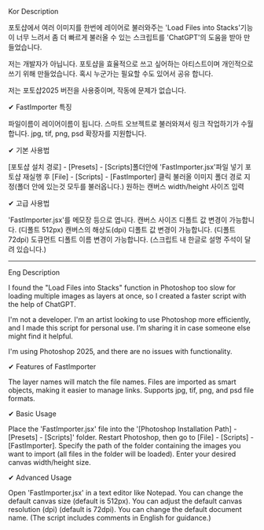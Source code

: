 Kor Description

포토샵에서 여러 이미지를 한번에 레이어로 불러와주는 'Load Files into Stacks'기능이 너무 느려서 좀 더 빠르게 불러올 수 있는 스크립트를 'ChatGPT'의 도움을 받아 만들었습니다.

저는 개발자가 아닙니다. 포토샵을 효율적으로 쓰고 싶어하는 아티스트이며 개인적으로 쓰기 위해 만들었습니다. 혹시 누군가는 필요할 수도 있어서 공유 합니다.

저는 포토샵2025 버전을 사용중이며, 작동에 문제가 없습니다.


✔ FastImporter 특징

파일이름이 레이어이름이 됩니다.
스마트 오브젝트로 불러와져서 링크 작업하기가 수월합니다.
jpg, tif, png, psd 확장자를 지원합니다.


✔ 기본 사용법

[포토샵 설치 경로] - [Presets] - [Scripts]폴더안에 'FastImporter.jsx'파일 넣기
포토샵 재실행 후 [File] - [Scripts] - [FastImporter] 클릭
불러올 이미지 폴더 경로 지정(폴더 안에 있는것 모두를 불러옵니다.)
원하는 캔버스 width/height 사이즈 입력


✔ 고급 사용법

'FastImporter.jsx'를 메모장 등으로 엽니다.
캔버스 사이즈 디폴트 값 변경이 가능합니다. (디폴트 512px)
캔버스의 해상도(dpi) 디폴트 값 변경이 가능합니다. (디폴트 72dpi)
도큐먼트 디폴트 이름 변경이 가능합니다.
(스크립트 내 한글로 설명 주석이 달려 있습니다.)

--------------------------------------------------

Eng Description

I found the "Load Files into Stacks" function in Photoshop too slow for loading multiple images as layers at once, so I created a faster script with the help of ChatGPT.

I'm not a developer. I'm an artist looking to use Photoshop more efficiently, and I made this script for personal use. I’m sharing it in case someone else might find it helpful.

I'm using Photoshop 2025, and there are no issues with functionality.


✔ Features of FastImporter

The layer names will match the file names.
Files are imported as smart objects, making it easier to manage links.
Supports jpg, tif, png, and psd file formats.


✔ Basic Usage

Place the 'FastImporter.jsx' file into the '[Photoshop Installation Path] - [Presets] - [Scripts]' folder.
Restart Photoshop, then go to [File] - [Scripts] - [FastImporter].
Specify the path of the folder containing the images you want to import (all files in the folder will be loaded).
Enter your desired canvas width/height size.


✔ Advanced Usage

Open 'FastImporter.jsx' in a text editor like Notepad.
You can change the default canvas size (default is 512px).
You can adjust the default canvas resolution (dpi) (default is 72dpi).
You can change the default document name. (The script includes comments in English for guidance.)
